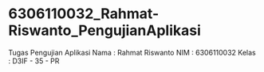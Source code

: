 6306110032_Rahmat-Riswanto_PengujianAplikasi
============================================
Tugas Pengujian Aplikasi 
Nama : Rahmat Riswanto
NIM : 6306110032
Kelas : D3IF - 35 - PR
